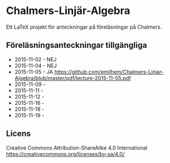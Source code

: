 # Chalmers-Linjär-Algebra
Ett LaTeX projekt för anteckningar på föreläsningar på Chalmers.

## Föreläsningsanteckningar tillgängliga
* 2015-11-02 - NEJ
* 2015-11-04 - NEJ
* 2015-11-05 - JA https://github.com/emilhem/Chalmers-Linjar-Algebra/blob/master/pdf/lecture-2015-11-05.pdf
* 2015-11-09 - 
* 2015-11-11 - 
* 2015-11-12 - 
* 2015-11-16 - 
* 2015-11-18 - 
* 2015-11-19 - 

## Licens
Creative Commons Attribution-ShareAlike 4.0 International
https://creativecommons.org/licenses/by-sa/4.0/